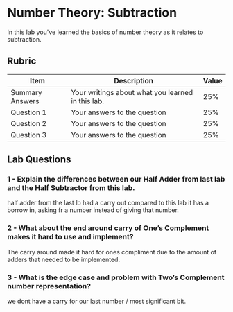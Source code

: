 # Number Theory: Subtraction

In this lab you've learned the basics of number theory as it relates to subtraction.

## Rubric

| Item | Description | Value |
| ---- | ----------- | ----- |
| Summary Answers | Your writings about what you learned in this lab. | 25% |
| Question 1 | Your answers to the question | 25% |
| Question 2 | Your answers to the question | 25% |
| Question 3 | Your answers to the question | 25% |

## Lab Questions

### 1 - Explain the differences between our Half Adder from last lab and the Half Subtractor from this lab.

half adder from the last lb had a carry out compared to this lab it has a borrow in, asking fr a number instead of giving that number.

### 2 - What about the end around carry of One’s Complement makes it hard to use and implement?

The carry around made it hard for ones compliment due to the amount of adders that needed to be implemented.

### 3 - What is the edge case and problem with Two’s Complement number representation?

we dont have a carry for our last number / most significant bit.

